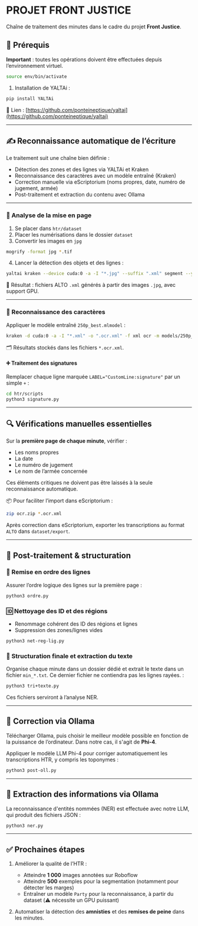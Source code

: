 # PROJET FRONT JUSTICE

Chaîne de traitement des minutes dans le cadre du projet **Front Justice**.

## 🔧 Prérequis

**Important** : toutes les opérations doivent être effectuées depuis l’environnement virtuel.

```bash
source env/bin/activate
```

1. Installation de YALTAi :

```bash
pip install YALTAi
```

📎 Lien : [https://github.com/ponteineptique/yaltai](https://github.com/ponteineptique/yaltai)

---

## ✍️ Reconnaissance automatique de l’écriture

Le traitement suit une chaîne bien définie :

* Détection des zones et des lignes via YALTAi et Kraken
* Reconnaissance des caractères avec un modèle entraîné (Kraken)
* Correction manuelle via eScriptorium (noms propres, date, numéro de jugement, armée)
* Post-traitement et extraction du contenu avec Ollama

---

### 📐 Analyse de la mise en page

1. Se placer dans `htr/dataset`
2. Placer les numérisations dans le dossier `dataset`
3. Convertir les images en `jpg`

```bash
mogrify -format jpg *.tif
```

4. Lancer la détection des objets et des lignes :

```bash
yaltai kraken --device cuda:0 -a -I "*.jpg" --suffix ".xml" segment --yolo models/weights.pt -i models/lignes.mlmodel
```

📎 Résultat : fichiers ALTO `.xml` générés à partir des images `.jpg`, avec support GPU.

---

### 🔡 Reconnaissance des caractères

Appliquer le modèle entraîné `250p_best.mlmodel` :

```bash
kraken -d cuda:0 -a -I "*.xml" -o ".ocr.xml" -f xml ocr -m models/250p_best.mlmodel
```

🗂 Résultats stockés dans les fichiers `*.ocr.xml`.

#### ➕ Traitement des signatures

Remplacer chaque ligne marquée `LABEL="CustomLine:signature"` par un simple `+` :

```bash
cd htr/scripts
python3 signature.py
```

---

## 🔍 Vérifications manuelles essentielles

Sur la **première page de chaque minute**, vérifier :

* Les noms propres
* La date
* Le numéro de jugement
* Le nom de l’armée concernée

Ces éléments critiques ne doivent pas être laissés à la seule reconnaissance automatique.

📦 Pour faciliter l’import dans eScriptorium :

```bash
zip ocr.zip *.ocr.xml
```

Après correction dans eScriptorium, exporter les transcriptions au format `ALTO` dans `dataset/export`.

---

## 🧹 Post-traitement & structuration

### 🧭 Remise en ordre des lignes

Assurer l’ordre logique des lignes sur la première page :

```bash
python3 ordre.py
```

### 🆔 Nettoyage des ID et des régions

* Renommage cohérent des ID des régions et lignes
* Suppression des zones/lignes vides

```bash
python3 net-reg-lig.py
```

### 📁 Structuration finale et extraction du texte

Organise chaque minute dans un dossier dédié et extrait le texte dans un fichier `min_*.txt`.
Ce dernier fichier ne contiendra pas les lignes rayées. :

```bash
python3 tri+texte.py
```

Ces fichiers serviront à l’analyse NER.

---

## 🤖 Correction via Ollama

Télécharger Ollama, puis choisir le meilleur modèle possible en fonction de la puissance de l’ordinateur.
Dans notre cas, il s'agit de **Phi-4**.

Appliquer le modèle LLM Phi-4 pour corriger automatiquement les transcriptions HTR, y compris les toponymes :

```bash
python3 post-oll.py
```

---

## 🧠 Extraction des informations via Ollama

La reconnaissance d'entités nommées (NER) est effectuée avec notre LLM, qui produit des fichiers JSON :

```bash
python3 ner.py
```

---

## ✅ Prochaines étapes

1. Améliorer la qualité de l’HTR :

   * Atteindre **1 000** images annotées sur Roboflow
   * Atteindre **500** exemples pour la segmentation (notamment pour détecter les marges)
   * Entraîner un modèle `Party` pour la reconnaissance, à partir du dataset
     (⚠️ nécessite un GPU puissant)

2. Automatiser la détection des **amnisties** et des **remises de peine** dans les minutes.

